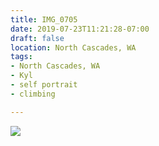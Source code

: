 ```yaml
---
title: IMG_0705
date: 2019-07-23T11:21:28-07:00
draft: false
location: North Cascades, WA
tags:
- North Cascades, WA
- Kyl
- self portrait
- climbing

---
```

![](https://d17enza3bfujl8.cloudfront.net/IMG_0705.jpg)
